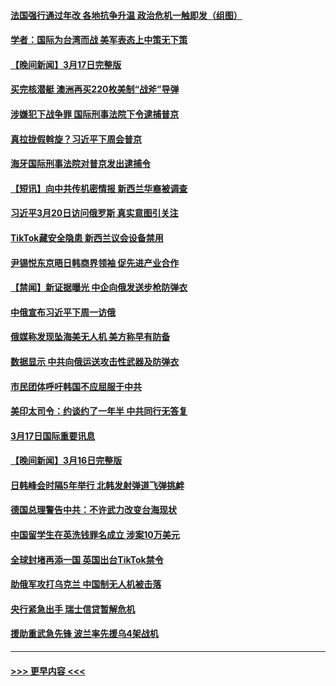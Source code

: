 #### [法国强行通过年改 各地抗争升温 政治危机一触即发（组图）](../pages/prog202/a103671428.md?t=03181543) 
#### [学者：国际为台湾而战 美军表态上中策无下策](../pages/prog202/a103671400.md?t=03181543) 
#### [【晚间新闻】3月17日完整版](../pages/prog202/a103671370.md?t=03181543) 
#### [买完核潜艇 澳洲再买220枚美制“战斧”导弹](../pages/prog202/a103671219.md?t=03181543) 
#### [涉嫌犯下战争罪 国际刑事法院下令逮捕普京](../pages/prog202/a103671214.md?t=03181543) 
#### [真拉拢假斡旋？习近平下周会普京](../pages/prog202/a103671213.md?t=03181543) 
#### [海牙国际刑事法院对普京发出逮捕令](../pages/prog202/a103671119.md?t=03181543) 
#### [【短讯】向中共传机密情报 新西兰华裔被调查](../pages/prog202/a103671052.md?t=03181543) 
#### [习近平3月20日访问俄罗斯 真实意图引关注](../pages/prog202/a103671028.md?t=03181543) 
#### [TikTok藏安全隐患 新西兰议会设备禁用](../pages/prog202/a103671029.md?t=03181543) 
#### [尹锡悦东京晤日韩商界领袖 促先进产业合作](../pages/prog202/a103671031.md?t=03181543) 
#### [【禁闻】新证据曝光 中企向俄发送步枪防弹衣](../pages/prog202/a103670984.md?t=03181543) 
#### [中俄宣布习近平下周一访俄](../pages/prog202/a103670952.md?t=03181543) 
#### [俄媒称发现坠海美无人机 美方称早有防备](../pages/prog202/a103670809.md?t=03181543) 
#### [数据显示 中共向俄运送攻击性武器及防弹衣](../pages/prog202/a103670805.md?t=03181543) 
#### [市民团体呼吁韩国不应屈服于中共](../pages/prog202/a103670797.md?t=03181543) 
#### [美印太司令：约谈约了一年半 中共同行无答复](../pages/prog202/a103670800.md?t=03181543) 
#### [3月17日国际重要讯息](../pages/prog202/a103670790.md?t=03181543) 
#### [【晚间新闻】3月16日完整版](../pages/prog202/a103670633.md?t=03181543) 
#### [日韩峰会时隔5年举行 北韩发射弹道飞弹挑衅](../pages/prog202/a103670630.md?t=03181543) 
#### [德国总理警告中共：不许武力改变台海现状](../pages/prog202/a103670631.md?t=03181543) 
#### [中国留学生在英洗钱罪名成立 涉案10万美元](../pages/prog202/a103670566.md?t=03181543) 
#### [全球封堵再添一国 英国出台TikTok禁令](../pages/prog202/a103670486.md?t=03181543) 
#### [助俄军攻打乌克兰 中国制无人机被击落](../pages/prog202/a103670484.md?t=03181543) 
#### [央行紧急出手 瑞士信贷暂解危机](../pages/prog202/a103670483.md?t=03181543) 
#### [援助重武急先锋 波兰率先援乌4架战机](../pages/prog202/a103670482.md?t=03181543) 

----
#### [ >>> 更早内容 <<< ](../indexes/prog202-earlier.md)
